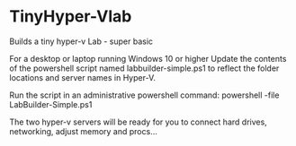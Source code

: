 # TinyHyper-Vlab
Builds a tiny hyper-v Lab - super basic

For a desktop or laptop running Windows 10 or higher
Update the contents of the powershell script named labbuilder-simple.ps1 to reflect the folder locations and server names in Hyper-V.

Run the script in an administrative powershell command:
  powershell -file <path>LabBuilder-Simple.ps1
  
The two hyper-v servers will be ready for you to connect hard drives, networking, adjust memory and procs...

